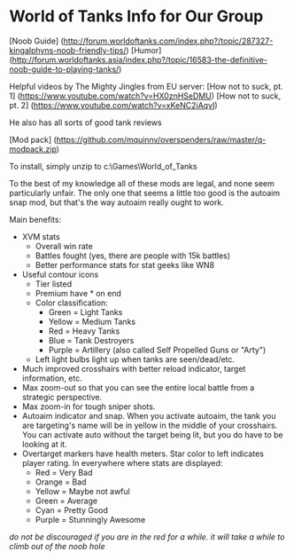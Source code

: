 World of Tanks Info for Our Group
============

[Noob Guide] (http://forum.worldoftanks.com/index.php?/topic/287327-kingalphyns-noob-friendly-tips/)
[Humor] (http://forum.worldoftanks.asia/index.php?/topic/16583-the-definitive-noob-guide-to-playing-tanks/)

Helpful videos by The Mighty Jingles from EU server:
[How not to suck, pt. 1] (https://www.youtube.com/watch?v=HX0znHSeDMU)
[How not to suck, pt. 2] (https://www.youtube.com/watch?v=xKeNC2jAqvI)

He also has all sorts of good tank reviews

[Mod pack] (https://github.com/mquinnv/overspenders/raw/master/q-modpack.zip)

To install, simply unzip to c:\Games\World_of_Tanks

To the best of my knowledge all of these mods are legal, and none seem particularly unfair. The only one that seems a little too good is the autoaim snap mod, but that's the way autoaim really ought to work.

Main benefits:
* XVM stats
  * Overall win rate
  * Battles fought (yes, there are people with 15k battles)
  * Better performance stats for stat geeks like WN8
* Useful contour icons
  * Tier listed
  * Premium have * on end
  * Color classification:
    * Green = Light Tanks
    * Yellow = Medium Tanks
    * Red = Heavy Tanks
    * Blue = Tank Destroyers
    * Purple = Artillery (also called Self Propelled Guns or "Arty")
  * Left light bulbs light up when tanks are seen/dead/etc.
* Much improved crosshairs with better reload indicator, target information, etc.
* Max zoom-out so that you can see the entire local battle from a strategic perspective.
* Max zoom-in for tough sniper shots.
* Autoaim indicator and snap. When you activate autoaim, the tank you are targeting's name will be in yellow in the middle of your crosshairs. You can activate auto without the target being lit, but you do have to be looking at it.
* Overtarget markers have health meters. Star color to left indicates player rating. In everywhere where stats are displayed:
  * Red = Very Bad
  * Orange = Bad
  * Yellow = Maybe not awful
  * Green = Average
  * Cyan = Pretty Good
  * Purple = Stunningly Awesome

_do not be discouraged if you are in the red for a while. it will take a while to climb out of the noob hole_
